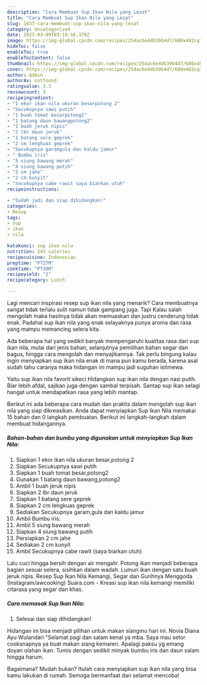 ```yaml
---
description: "Cara Membuat Sup Ikan Nila yang Lezat"
title: "Cara Membuat Sup Ikan Nila yang Lezat"
slug: 1637-cara-membuat-sup-ikan-nila-yang-lezat
category: Uncategorized
date: 2023-03-09T03:19:16.378Z
image: https://img-global.cpcdn.com/recipes/254ac6e4db39b4d7/680x482cq70/sup-ikan-nila-foto-resep-utama.jpg
hideToc: false
enableToc: true
enableTocContent: false
thumbnail: https://img-global.cpcdn.com/recipes/254ac6e4db39b4d7/680x482cq70/sup-ikan-nila-foto-resep-utama.jpg
cover: https://img-global.cpcdn.com/recipes/254ac6e4db39b4d7/680x482cq70/sup-ikan-nila-foto-resep-utama.jpg
author: Admin
authorAv: notfound
ratingvalue: 3.3
reviewcount: 3
recipeingredient:
- "1 ekor ikan nila ukuran besarpotong 2"
- "Secukupnya sawi putih"
- "1 buah tomat besarpotong2"
- "1 batang daun bawangpotong2"
- "1 buah jeruk nipis"
- "2 lbr daun jeruk"
- "1 batang sere geprek"
- "2 cm lengkuas geprek"
- "Secukupnya garamgula dan kaldu jamur"
- " Bumbu iris"
- "5 siung bawang merah"
- "4 siung bawang putih"
- "2 cm jahe"
- "2 cm kunyit"
- "Secukupnya cabe rawit saya biarkan utuh"
recipeinstructions:

- "Sudah jadi dan siap dihidangkan!"
categories:
- Resep
tags:
- sup
- ikan
- nila

katakunci: sup ikan nila 
nutrition: 243 calories
recipecuisine: Indonesian
preptime: "PT27M"
cooktime: "PT30M"
recipeyield: "2"
recipecategory: Lunch

---
```



Lagi mencari inspirasi resep sup ikan nila yang menarik? Cara membuatnya sangat tidak terlalu sulit namun tidak gampang juga. Tapi Kalau salah mengolah maka hasilnya tidak akan memuaskan dan justru cenderung tidak enak. Padahal sup ikan nila yang enak selayaknya punya aroma dan rasa yang mampu memancing selera kita.


Ada beberapa hal yang sedikit banyak mempengaruhi kualitas rasa dari sup ikan nila, mulai dari jenis bahan, selanjutnya pemilihan bahan segar dan bagus, hingga cara mengolah dan menyajikannya. Tak perlu bingung kalau ingin menyiapkan sup ikan nila enak di mana pun kamu berada, karena asal sudah tahu caranya maka hidangan ini mampu jadi suguhan istimewa.

Yaitu sup ikan nila favorit sikeci Hidangkan sup ikan nila dengan nasi putih. Biar lebih afdal, sajikan juga dengan sambal terpisah. Santap sup ikan selagi hangat untuk mendapatkan rasa yang lebih mantap.


Berikut ini ada beberapa cara mudah dan praktis dalam mengolah sup ikan nila yang siap dikreasikan. Anda dapat menyiapkan Sup Ikan Nila memakai 15 bahan dan 0 langkah pembuatan. Berikut ini langkah-langkah dalam membuat hidangannya.

<!--inarticleads1-->

##### Bahan-bahan dan bumbu yang digunakan untuk menyiapkan Sup Ikan Nila:

1. Siapkan 1 ekor ikan nila ukuran besar,potong 2
1. Siapkan Secukupnya sawi putih
1. Siapkan 1 buah tomat besar,potong2
1. Gunakan 1 batang daun bawang,potong2
1. Ambil 1 buah jeruk nipis
1. Siapkan 2 lbr daun jeruk
1. Siapkan 1 batang sere geprek
1. Siapkan 2 cm lengkuas geprek
1. Sediakan Secukupnya garam,gula dan kaldu jamur
1. Ambil  Bumbu iris:
1. Ambil 5 siung bawang merah
1. Siapkan 4 siung bawang putih
1. Persiapkan 2 cm jahe
1. Sediakan 2 cm kunyit
1. Ambil Secukupnya cabe rawit (saya biarkan utuh)


Lalu cuci hingga bersih dengan air mengalir. Potong ikan menjadi beberapa bagian sesuai selera, sisihkan dalam wadah. Lumuri ikan dengan satu buah jeruk nipis. Resep Sup Ikan Nila Kemangi, Segar dan Gurihnya Menggoda (Instagram/awcooking) Suara.com - Kreasi sup ikan nila kemangi memiliki citarasa yang segar dan khas. 

<!--inarticleads2-->

##### Cara memasak Sup Ikan Nila:


1. Selesai dan siap dihidangkan!

Hidangan ini bisa menjadi pilihan untuk makan siangmu hari ini. Novia Diana Ayu Wulandari &#34;Selamat pagi dan salam kenal ya mba. Saya mau setor cooksnapnya ya buat makan siang kemaren. Apalagi paksu yg emang doyan olahan ikan. Tumis dengan sedikit minyak bumbu iris dan daun salam hingga harum. 

Bagaimana? Mudah bukan? Itulah cara menyiapkan sup ikan nila yang bisa kamu lakukan di rumah. Semoga bermanfaat dan selamat mencoba!
